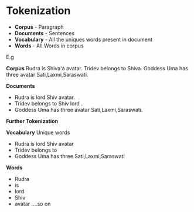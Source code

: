 # Tokenization

- **Corpus** - Paragraph
- **Documents** - Sentences
- **Vocabulary** - All the uniques words present in document
- **Words** - All Words in corpus

E.g

**Corpus**
Rudra is Shiva'a avatar. Tridev belongs to Shiva. Goddess Uma has three avatar Sati,Laxmi,Saraswati.

**Documents**

- Rudra is lord Shiv avatar.
- Tridev belongs to Shiv lord .
- Goddess Uma has three avatar Sati,Laxmi,Saraswati.

**Further Tokenization**

**Vocabulary** Unique words

- Rudra is lord Shiv avatar
- Tridev belongs to
- Goddess Uma has three Sati,Laxmi,Saraswati

**Words**

- Rudra
- is
- lord
- Shiv
- avatar ....so on


